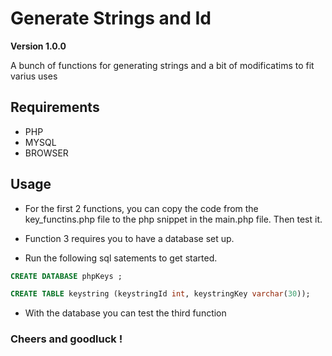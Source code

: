 # Generate Strings and Id

**Version 1.0.0**

A bunch of functions for generating strings and a bit of modificatims to fit varius uses 

## Requirements 

- PHP 
- MYSQL 
- BROWSER

## Usage

- For the first 2 functions, you can copy the code from the key_functins.php file to the php snippet in the main.php file. Then test it.

- Function 3 requires you to have a database set up. 
- Run the following sql satements to get started.

```SQL
CREATE DATABASE phpKeys ;

CREATE TABLE keystring (keystringId int, keystringKey varchar(30));
```
- With the database you can test the third function

### Cheers and goodluck !